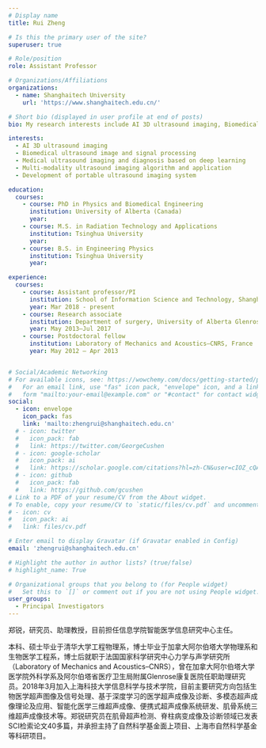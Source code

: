 ```yaml
---
# Display name
title: Rui Zheng

# Is this the primary user of the site?
superuser: true

# Role/position
role: Assistant Professor

# Organizations/Affiliations
organizations:
  - name: Shanghaitech University
    url: 'https://www.shanghaitech.edu.cn/'

# Short bio (displayed in user profile at end of posts)
bio: My research interests include AI 3D ultrasound imaging, Biomedical ultrasound image and signal processing, Medical ultrasound imaging and diagnosis based on deep learning, Multi-modality ultrasound imaging algorithm and application and Development of portable ultrasound imaging system.

interests:
  - AI 3D ultrasound imaging 
  - Biomedical ultrasound image and signal processing
  - Medical ultrasound imaging and diagnosis based on deep learning
  - Multi-modality ultrasound imaging algorithm and application
  - Development of portable ultrasound imaging system

education:
  courses:
    - course: PhD in Physics and Biomedical Engineering
      institution: University of Alberta (Canada)
      year: 
    - course: M.S. in Radiation Technology and Applications
      institution: Tsinghua University 
      year: 
    - course: B.S. in Engineering Physics 
      institution: Tsinghua University
      year: 

experience:
  courses:
    - course: Assistant professor/PI
      institution: School of Information Science and Technology, ShanghaiTech University, Shanghai, China
      year: Mar 2018 - present
    - course: Research associate
      institution: Department of surgery, University of Alberta Glenrose Rehabilitation Hospital, Alberta Health Services, Canada
      year: May 2013–Jul 2017
    - course: Postdoctoral fellow
      institution: Laboratory of Mechanics and Acoustics–CNRS, France
      year: May 2012 – Apr 2013


# Social/Academic Networking
# For available icons, see: https://wowchemy.com/docs/getting-started/page-builder/#icons
#   For an email link, use "fas" icon pack, "envelope" icon, and a link in the
#   form "mailto:your-email@example.com" or "#contact" for contact widget.
social:
  - icon: envelope
    icon_pack: fas
    link: 'mailto:zhengrui@shanghaitech.edu.cn'
  # - icon: twitter
  #   icon_pack: fab
  #   link: https://twitter.com/GeorgeCushen
  # - icon: google-scholar
  #   icon_pack: ai
  #   link: https://scholar.google.com/citations?hl=zh-CN&user=cIOZ_cQAAAAJ
  # - icon: github
  #   icon_pack: fab
  #   link: https://github.com/gcushen
# Link to a PDF of your resume/CV from the About widget.
# To enable, copy your resume/CV to `static/files/cv.pdf` and uncomment the lines below.
# - icon: cv
#   icon_pack: ai
#   link: files/cv.pdf

# Enter email to display Gravatar (if Gravatar enabled in Config)
email: 'zhengrui@shanghaitech.edu.cn'

# Highlight the author in author lists? (true/false)
# highlight_name: True

# Organizational groups that you belong to (for People widget)
#   Set this to `[]` or comment out if you are not using People widget.
user_groups:
  - Principal Investigators
---
```



<!-- Nelson Bighetti is a professor of artificial intelligence at the Stanford AI Lab. His research interests include distributed robotics, mobile computing and programmable matter. He leads the Robotic Neurobiology group, which develops self-reconfiguring robots, systems of self-organizing robots, and mobile sensor networks. -->

郑锐，研究员、助理教授，目前担任信息学院智能医学信息研究中心主任。

本科、硕士毕业于清华大学工程物理系，博士毕业于加拿大阿尔伯塔大学物理系和生物医学工程系，博士后就职于法国国家科学研究中心力学与声学研究所（Laboratory of Mechanics and Acoustics–CNRS），曾在加拿大阿尔伯塔大学医学院外科学系及阿尔伯塔省医疗卫生局附属Glenrose康复医院任职助理研究员。2018年3月加入上海科技大学信息科学与技术学院，目前主要研究方向包括生物医学超声图像及信号处理、基于深度学习的医学超声成像及诊断、多模态超声成像理论及应用、智能化医学三维超声成像、便携式超声成像系统研发、肌骨系统三维超声成像技术等。郑锐研究员在肌骨超声检测、脊柱病变成像及诊断领域已发表SCI检索论文40多篇，并承担主持了自然科学基金面上项目、上海市自然科学基金等科研项目。
